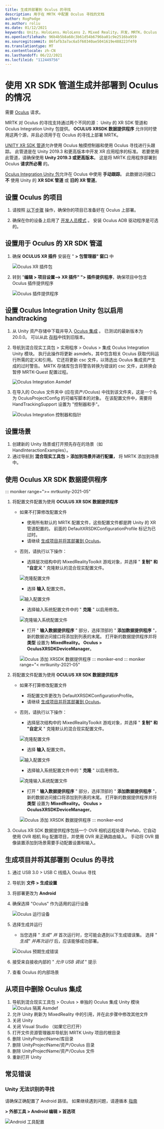 ```yaml
---
title: 生成并部署到 Oculus 的寻找
description: 用于在 MRTK 中配置 Oculus 寻找的文档
author: RogPodge
ms.author: roliu
ms.date: 01/12/2021
keywords: Unity，HoloLens，HoloLens 2，Mixed Reality，开发，MRTK，Oculus 寻找
ms.openlocfilehash: 96b4b5b8a68c3b61d54b6796ba01c9e2516ba959
ms.sourcegitcommit: 86fafb3a7ac6a5f60340ae5041619e488223f4f0
ms.translationtype: MT
ms.contentlocale: zh-CN
ms.lasthandoff: 06/22/2021
ms.locfileid: "112449756"
---
```

# <a name="building-and-deploying-to-oculus-quest-using-the-xr-sdk-pipeline"></a>使用 XR SDK 管道生成并部署到 Oculus 的情况

需要 [Oculus](https://www.oculus.com/quest/) 请求。

MRTK 对 Oculus 的寻找支持通过两个不同的源： Unity 的 XR SDK 管道和 Oculus Integration Unity 包提供。 **OCULUS XRSDK 数据提供程序** 允许同时使用这两个源，并且必须用于在 Oculus 的寻找上部署 MRTK。

[UNITY XR SDK 管道](https://docs.unity3d.com/Manual/XR.html)允许使用 Oculus 触摸控制器和使用 Oculus 寻找进行头跟踪。
此管道是在 Unity 2019.3 和更高版本中开发 XR 应用程序的标准。 若要使用此管道，请确保使用 **Unity 2019.3 或更高版本**。 这是将 MRTK 应用程序部署到 Oculus **请求所必需** 的。

[Oculus Integration Unity 包](https://assetstore.unity.com/packages/tools/integration/oculus-integration-82022)允许在 Oculus 中使用 **手动跟踪**。 此数据访问接口 **不** 使用 Unity 的 **XR SDK 管道** 或 **旧的 XR 管道**。

## <a name="setting-up-project-for-the-oculus-quest"></a>设置 Oculus 的项目

1. 请按照 [以下步骤](https://developer.oculus.com/documentation/unity/book-unity-gsg/) 操作，确保你的项目已准备好在 Oculus 上部署。

1. 确保在你的设备上启用了 [开发人员模式](https://developer.oculus.com/documentation/native/android/mobile-device-setup/) 。 安装 Oculus ADB 驱动程序是可选的。

## <a name="setting-up-the-xr-sdk-pipeline-for-oculus-quest"></a>设置用于 Oculus 的 XR SDK 管道

1. 确保 **OCULUS XR 插件** 安装在 " **> 包管理器" 窗口** 中

    ![Oculus XR 插件包](../images/cross-platform/oculus-quest/OculusXRPluginPackage.png)

1. 转到 "**编辑 > 项目设置--> XR 插件" "> 插件提供程序**，确保项目中包含 Oculus 插件提供程序

    ![Oculus 插件提供程序](../images/cross-platform/oculus-quest/OculusPluginProvider.png)

## <a name="setting-up-the-oculus-integration-unity-package-to-enable-handtracking"></a>设置 Oculus Integration Unity 包以启用 handtracking

1. 从 Unity 资产存储中下载并导入 [Oculus 集成](https://assetstore.unity.com/packages/tools/integration/oculus-integration-82022) 。 已测试的最新版本为20.0.0。 可以从此 [存档](https://developer.oculus.com/downloads/package/unity-integration-archive/)中找到旧版本。

1. 导航到混合现实工具包 > 实用程序 > Oculus > 集成 Oculus Integration Unity 模块。 执行此操作将更新 asmdefs，其中包含相关 Oculus 获取代码运行所需的定义和引用。 它还将更新 csc 文件，以筛选出 Oculus 集成资产生成的过时警告。 MRTK 存储库包含将警告转换为错误的 csc 文件，此转换会暂停 MRTK-Quest 配置过程。

    ![Oculus Integration Asmdef](../images/cross-platform/oculus-quest/OculusIntegrationAsmdef.png)

1. 在导入的 Oculus 文件夹中 (应在资产/Oculus) 中找到该文件夹，这是一个名为 OculusProjectConfig 的可编写脚本的对象。 在该配置文件中，需要将 HandTrackingSupport 设置为 "控制器和手"。

    ![Oculus Integration 控制器和指针](../images/cross-platform/oculus-quest/OculusIntegrationControllerAndHands.png)

## <a name="setting-up-the-scene"></a>设置场景

1. 创建新的 Unity 场景或打开预先存在的场景（如 HandInteractionExamples）。
1. 通过导航到 **混合现实工具包**  >  **添加到场景并进行配置，** 将 MRTK 添加到场景中。

## <a name="using-the-oculus-xr-sdk-data-provider"></a>使用 Oculus XR SDK 数据提供程序

::: moniker range=">= mrtkunity-2021-05"

1. 将配置文件配置为使用 **OCULUS XR SDK 数据提供程序**
    - 如果不打算修改配置文件
        - 使用所有默认的 MRTK 配置文件，这些配置文件都是跨 Unity 的 XR 管道配置的。 前面的 DefaultXRSDKConfigurationProfile 标记为已过时。
        - 请继续 [生成项目并将其部署到 Oculus](oculus-quest-mrtk.md#build-and-deploy-your-project-to-oculus-quest)。
    - 否则，请执行以下操作：
        - 选择层次结构中的 MixedRealityToolkit 游戏对象，并选择 " **复制" 和 "自定义** " 克隆默认的混合现实配置文件。

        ![克隆配置文件](../images/cross-platform/CloneProfile.png)

        - 选择 **输入** 配置文件。

        ![输入配置文件](../images/cross-platform/InputConfigurationProfile.png)

        - 选择输入系统配置文件中的 " **克隆** " 以启用修改。

        ![克隆输入系统配置文件](../images/cross-platform/CloneInputSystemProfile.png)

        - 打开 " **输入数据提供程序** " 部分，选择顶部的 " **添加数据提供程序** "，新的数据访问接口将添加到列表的末尾。  打开新的数据提供程序并将 **类型** 设置为 **MixedReality。 Oculus > OculusXRSDKDeviceManager**。

        ![Oculus 添加 XRSDK 数据提供程序](../images/cross-platform/oculus-quest/OculusAddDataXRSDKProvider.png)
::: moniker-end
::: moniker range="< mrtkunity-2021-05"

1. 将配置文件配置为使用 **OCULUS XR SDK 数据提供程序**
    - 如果不打算修改配置文件
        - 将配置文件更改为 DefaultXRSDKConfigurationProfile。
        - 请继续 [生成项目并将其部署到 Oculus](oculus-quest-mrtk.md#build-and-deploy-your-project-to-oculus-quest)。
    - 否则，请执行以下操作：
        - 选择层次结构中的 MixedRealityToolkit 游戏对象，并选择 " **复制" 和 "自定义** " 克隆默认的混合现实配置文件。

        ![克隆配置文件](../images/cross-platform/CloneProfile.png)

        - 选择 **输入** 配置文件。

        ![输入配置文件](../images/cross-platform/InputConfigurationProfile.png)

        - 选择输入系统配置文件中的 " **克隆** " 以启用修改。

        ![克隆输入系统配置文件](../images/cross-platform/CloneInputSystemProfile.png)

        - 打开 " **输入数据提供程序** " 部分，选择顶部的 " **添加数据提供程序** "，新的数据访问接口将添加到列表的末尾。  打开新的数据提供程序并将 **类型** 设置为 **MixedReality。 Oculus > OculusXRSDKDeviceManager**。

        ![Oculus 添加 XRSDK 数据提供程序](../images/cross-platform/oculus-quest/OculusAddDataXRSDKProvider.png)
::: moniker-end

1. Oculus XR SDK 数据提供程序包括一个 OVR 相机远程处理 Prefab，它自动使用 OVR 相机 Rig 配置项目，并使用 OVR 来正确路由输入。 手动将 OVR 摄像装置添加到场景需要手动配置设置和输入。

## <a name="build-and-deploy-your-project-to-oculus-quest"></a>生成项目并将其部署到 Oculus 的寻找

1. 通过 USB 3.0 > USB C 线插入 Oculus 寻找
1. 导航到 **文件 > 生成设置**
1. 将部署更改为 **Android**
1. 确保选择 "Oculus" 作为适用的运行设备

    ![Oculus 运行设备](../images/cross-platform/oculus-quest/OculusRunDevice.png)

1. 选择生成并运行
    - 当您选择 " *生成" 并* 首次运行时，您可能会遇到以下生成错误集。 选择 " *生成" 并再次运行* 后，应该能够成功部署。

    ![Oculus 预期生成错误](../images/cross-platform/oculus-quest/OculusExpectedBuildErrors.png)

1. 接受来自接收内部的 " _允许 USB 调试_ " 提示
1. 查看 Oculus 的内部场景

## <a name="removing-oculus-integration-from-the-project"></a>从项目中删除 Oculus 集成

1. 导航到混合现实工具包 > Oculus > 单独的 Oculus 集成 Unity 模块  ![ Oculus 隔离 Asmdef](../images/cross-platform/oculus-quest/OculusSeparationAsmdef.png)
1. 允许 Unity 刷新为 MixedReality 中的引用，并在此步骤中修改其他文件
1. 关闭 Unity
1. 关闭 Visual Studio （如果它已打开）
1. 打开文件资源管理器并导航到 MRTK Unity 项目的根目录
1. 删除 UnityProjectName/库目录
1. 删除 UnityProjectName/资产/Oculus 目录
1. 删除 UnityProjectName/资产/Oculus 文件
1. 重新打开 Unity

## <a name="common-errors"></a>常见错误

### <a name="quest-not-recognized-by-unity"></a>Unity 无法识别的寻找

请确保正确配置了 Android 路径。 如果继续遇到问题，请遵循本 [指南](https://developer.oculus.com/documentation/unity/book-unity-gsg/#install-android-tools)

**> 外部工具 > Android 编辑 > 首选项**

![Android 工具配置](../images/cross-platform/oculus-quest/AndroidToolsConfig.png)
